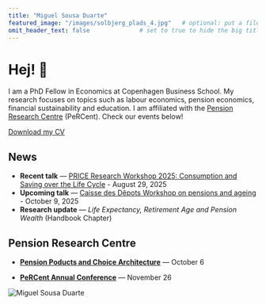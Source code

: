 ```yaml
---
title: "Miguel Sousa Duarte"
featured_image: "/images/solbjerg_plads_4.jpg"   # optional: put a file at static/images/hero.jpg
omit_header_text: false              # set to true to hide the big title over the hero
---
```




<div class="cf pv3">
  <!-- Left column: intro text -->
  <div class="fl w-60-l w-100 pr4-l">

# Hej! 👋

I am a PhD Fellow in Economics at Copenhagen Business School. My research focuses on topics such as labour economics, pension economics, financial sustainability and education. I am affiliated with the [Pension Research Centre](https://www.cbs.dk/en/research/departments-and-centres/department-of-finance/pension-research-centre-percent) (PeRCent). Check our events below!

[Download my CV](/cv/Miguel-Sousa-Duarte-CV.pdf)


## News
- **Recent talk** — [PRICE Research Workshop 2025: Consumption and Saving over the Life Cycle](https://www.tilmeld.dk/cslc2025/program) - August 29, 2025
- **Upcoming talk** — [Caisse des Dêpots Workshop on pensions and ageing](https://politiques-sociales.caissedesdepots.fr/sites/default/files/Appel_communications_ColloqueRV_GB_02-2025.pdf) - October 9, 2025
- **Research update** — *Life Expectancy, Retirement Age and Pension Wealth* (Handbook Chapter)




## Pension Research Centre
- [**Pension Poducts and Choice Architecture**](https://www.tilmeld.dk/ppca2025/conference)  — October 6
- [**PeRCent Annual Conference**](https://www.tilmeld.dk/percentannualconference2025/conference)  — November 26

  </div>

  <!-- Right column: your photo -->
  <div class="fl w-40-l w-100 tc">
    <img src="/images/miguel_front_page.jpg" alt="Miguel Sousa Duarte" class="br3 shadow-5 center">
  </div>
</div>